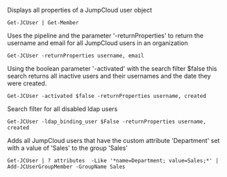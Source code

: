 Displays all properties of a JumpCloud user object
   
    Get-JCUser | Get-Member

Uses the pipeline and the parameter '-returnProperties' to return the username and email for all JumpCloud users in an organization
    
    Get-JCUser -returnProperties username, email 

Using the boolean parameter '-activated' with the search filter $false this search returns all inactive users and their usernames and the date they were created.
    
    Get-JCUser -activated $false -returnProperties username, created

Search filter for all disabled ldap users
    
    Get-JCUser -ldap_binding_user $False -returnProperties username, created

Adds all JumpCloud users that have the custom attribute 'Department' set with a value of 'Sales' to the group 'Sales'
    
    Get-JCUser | ? attributes  -Like '*name=Department; value=Sales;*' | Add-JCUserGroupMember -GroupName Sales

